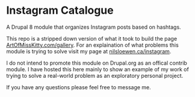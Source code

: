 # Instagram Catalogue
A Drupal 8 module that organizes Instagram posts based on hashtags.

This repo is a stripped down version of what it took to build the page [ArtOfMissKitty.com/gallery](https://artofmisskitty.com/gallery). For an explaination of what problems this module is trying to solve visit my page at [nilsloewen.ca/instagram](https://nilsloewen.ca/instagram). 

I do not intend to promote this module on Drupal.org as an offical contrib module. I have hosted this here mainly to show an example of my work of trying to solve a real-world problem as an exploratory personal project.

If you have any questions please feel free to message me.
